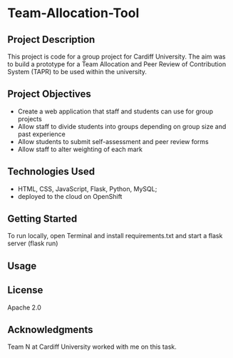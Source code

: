 # Team-Allocation-Tool

## Project Description

This project is code for a group project for Cardiff University. The aim was to build a prototype for a Team Allocation and Peer Review of Contribution System (TAPR) to be used within the university.

## Project Objectives

- Create a web application that staff and students can use for group projects
- Allow staff to divide students into groups depending on group size and past experience
- Allow students to submit self-assessment and peer review forms
- Allow staff to alter weighting of each mark

## Technologies Used

- HTML, CSS, JavaScript, Flask, Python, MySQL;
- deployed to the cloud on OpenShift


## Getting Started

To run locally, open Terminal and install requirements.txt and start a flask server (flask run)

## Usage


## License
Apache 2.0


## Acknowledgments

Team N at Cardiff University worked with me on this task.
